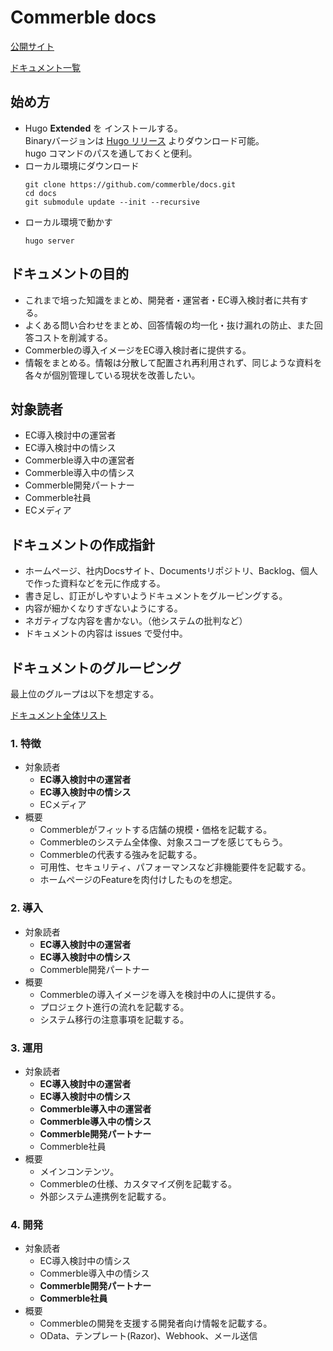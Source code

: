 # Commerble docs
[公開サイト](https://www.commerble.com/docs)

[ドキュメント一覧](./list.md)

## 始め方
 - Hugo **Extended** を インストールする。  
  Binaryバージョンは [Hugo リリース](https://github.com/gohugoio/hugo/releases) よりダウンロード可能。  
  hugo コマンドのパスを通しておくと便利。
- ローカル環境にダウンロード
  ```
  git clone https://github.com/commerble/docs.git
  cd docs
  git submodule update --init --recursive
  ```
- ローカル環境で動かす
  ```
  hugo server
  ```

## ドキュメントの目的
- これまで培った知識をまとめ、開発者・運営者・EC導入検討者に共有する。
- よくある問い合わせをまとめ、回答情報の均一化・抜け漏れの防止、また回答コストを削減する。
- Commerbleの導入イメージをEC導入検討者に提供する。
- 情報をまとめる。情報は分散して配置され再利用されず、同じような資料を各々が個別管理している現状を改善したい。

## 対象読者
- EC導入検討中の運営者
- EC導入検討中の情シス
- Commerble導入中の運営者
- Commerble導入中の情シス
- Commerble開発パートナー
- Commerble社員
- ECメディア

## ドキュメントの作成指針
- ホームページ、社内Docsサイト、Documentsリポジトリ、Backlog、個人で作った資料などを元に作成する。
- 書き足し、訂正がしやすいようドキュメントをグルーピングする。
- 内容が細かくなりすぎないようにする。
- ネガティブな内容を書かない。（他システムの批判など）
- ドキュメントの内容は issues で受付中。

## ドキュメントのグルーピング
最上位のグループは以下を想定する。

[ドキュメント全体リスト](./list.md)

### 1. 特徴
- 対象読者
  - **EC導入検討中の運営者**
  - **EC導入検討中の情シス**
  - ECメディア
- 概要
  - Commerbleがフィットする店舗の規模・価格を記載する。
  - Commerbleのシステム全体像、対象スコープを感じてもらう。
  - Commerbleの代表する強みを記載する。
  - 可用性、セキュリティ、パフォーマンスなど非機能要件を記載する。
  - ホームページのFeatureを肉付けしたものを想定。

### 2. 導入
- 対象読者
  - **EC導入検討中の運営者**
  - **EC導入検討中の情シス**
  - Commerble開発パートナー
- 概要
  - Commerbleの導入イメージを導入を検討中の人に提供する。
  - プロジェクト進行の流れを記載する。
  - システム移行の注意事項を記載する。

### 3. 運用
- 対象読者
  - **EC導入検討中の運営者**
  - **EC導入検討中の情シス**
  - **Commerble導入中の運営者**
  - **Commerble導入中の情シス**
  - **Commerble開発パートナー**
  - Commerble社員
- 概要
  - メインコンテンツ。
  - Commerbleの仕様、カスタマイズ例を記載する。
  - 外部システム連携例を記載する。

### 4. 開発
- 対象読者
  - EC導入検討中の情シス
  - Commerble導入中の情シス
  - **Commerble開発パートナー**
  - **Commerble社員**
- 概要
  - Commerbleの開発を支援する開発者向け情報を記載する。
  - OData、テンプレート(Razor)、Webhook、メール送信



